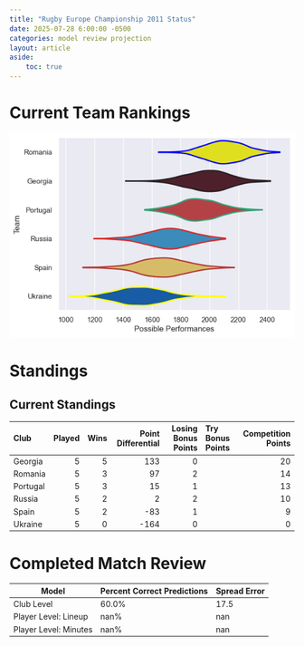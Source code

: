 ```yaml
---  
title: "Rugby Europe Championship 2011 Status"  
date: 2025-07-28 6:00:00 -0500  
categories: model review projection  
layout: article  
aside:  
    toc: true  
---
```

# Current Team Rankings


![Club Rankings](plots/rankings_Rugby_Europe_Championship_2011.png)
# Standings

## Current Standings


| Club     |   Played |   Wins |   Point Differential |   Losing Bonus Points | Try Bonus Points   |   Competition Points |
|:---------|---------:|-------:|---------------------:|----------------------:|:-------------------|---------------------:|
| Georgia  |        5 |      5 |                  133 |                     0 |                    |                   20 |
| Romania  |        5 |      3 |                   97 |                     2 |                    |                   14 |
| Portugal |        5 |      3 |                   15 |                     1 |                    |                   13 |
| Russia   |        5 |      2 |                    2 |                     2 |                    |                   10 |
| Spain    |        5 |      2 |                  -83 |                     1 |                    |                    9 |
| Ukraine  |        5 |      0 |                 -164 |                     0 |                    |                    0 |



# Completed Match Review


| Model | Percent Correct Predictions | Spread Error |
| ------ | ------ | ------ |
| Club Level | 60.0% | 17.5 |
| Player Level: Lineup | nan% | nan |
| Player Level: Minutes | nan% | nan |

